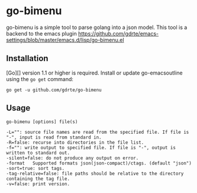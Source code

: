 # go-bimenu

go-bimenu is a simple tool to parse golang into a json model. This tool is a backend to the emacs plugin
https://github.com/gdrte/emacs-settings/blob/master/emacs.d/lisp/go-bimenu.el

## Installation

[Go][] version 1.1 or higher is required. Install or update go-emacsoutline using the
`go get` command:

	go get -u github.com/gdrte/go-bimenu

## Usage

	go-bimenu [options] file(s)

	-L="": source file names are read from the specified file. If file is "-", input is read from standard in.
	-R=false: recurse into directories in the file list.
	-f="": write output to specified file. If file is "-", output is written to standard out.
	-silent=false: do not produce any output on error.
	-format   Supported formats json(json-compact)/ctags. (default "json")
	-sort=true: sort tags.
	-tag-relative=false: file paths should be relative to the directory containing the tag file.
	-v=false: print version.

